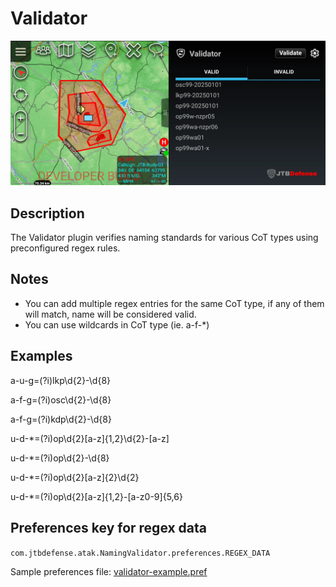 # Validator

![Alt text](img/screenshot.png)


## Description
The Validator plugin verifies naming standards for various CoT types using preconfigured regex rules.

## Notes
- You can add multiple regex entries for the same CoT type, if any of them will match, name will be considered valid. 
- You can use wildcards in CoT type (ie. a-f-*)

## Examples
a-u-g=(?i)lkp\d{2}-\d{8}

a-f-g=(?i)osc\d{2}-\d{8}

a-f-g=(?i)kdp\d{2}-\d{8}

u-d-*=(?i)op\d{2}[a-z]{1,2}\d{2}-[a-z]

u-d-*=(?i)op\d{2}-\d{8}

u-d-*=(?i)op\d{2}[a-z]{2}\d{2}

u-d-*=(?i)op\d{2}[a-z]{1,2}-[a-z0-9]{5,6}
    



## Preferences key for regex data 
`com.jtbdefense.atak.NamingValidator.preferences.REGEX_DATA`

Sample preferences file: [validator-example.pref](validator-example.pref)

